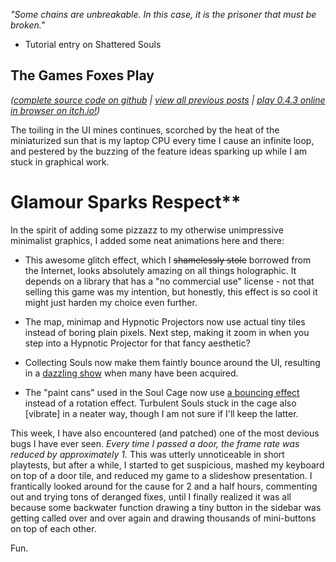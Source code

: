 *"Some chains are unbreakable. In this case, it is the prisoner that must be broken."*

- Tutorial entry on Shattered Souls

## The Games Foxes Play
*([complete source code on github](https://github.com/Oneirical/The-Games-Foxes-Play) | [view all previous posts](https://github.com/Oneirical/The-Games-Foxes-Play/tree/main/design/Development%20Logs) | [play 0.4.3 online in browser on itch.io!](https://oneirical.itch.io/tgfp))*

The toiling in the UI mines continues, scorched by the heat of the miniaturized sun that is my laptop CPU every time I cause an infinite loop, and pestered by the buzzing of the feature ideas sparking up while I am stuck in graphical work.

# Glamour Sparks Respect**

In the spirit of adding some pizzazz to my otherwise unimpressive minimalist graphics, I added some neat animations here and there:

* This awesome glitch effect, which I ~~shamelessly stole~~ borrowed from the Internet, looks absolutely amazing on all things holographic. It depends on a library that has a "no commercial use" license - not that selling this game was my intention, but honestly, this effect is so cool it might just harden my choice even further.

* The map, minimap and Hypnotic Projectors now use actual tiny tiles instead of boring plain pixels. Next step, making it zoom in when you step into a Hypnotic Projector for that fancy aesthetic?

* Collecting Souls now make them faintly bounce around the UI, resulting in a [dazzling show]() when many have been acquired.

* The "paint cans" used in the Soul Cage now use [a bouncing effect]() instead of a rotation effect. Turbulent Souls stuck in the cage also [vibrate] in a neater way, though I am not sure if I'll keep the latter.

This week, I have also encountered (and patched) one of the most devious bugs I have ever seen. *Every time I passed a door, the frame rate was reduced by approximately 1.* This was utterly unnoticeable in short playtests, but after a while, I started to get suspicious, mashed my keyboard on top of a door tile, and reduced my game to a slideshow presentation. I frantically looked around for the cause for 2 and a half hours, commenting out and trying tons of deranged fixes, until I finally realized it was all because some backwater function drawing a tiny button in the sidebar was getting called over and over again and drawing thousands of mini-buttons on top of each other. 

Fun.



